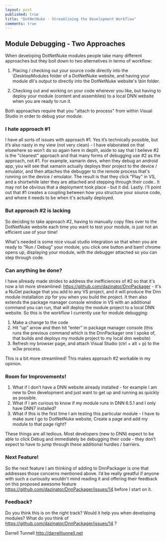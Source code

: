```yaml
---
layout: post
published: true
title: "DotNetNuke - Streamlining the Development Workflow"
comments: true
---
```


## Module Debugging - Two Approaches

When developing DotNetNuke modules people take many different approaches but they boil down to two alternatives in terms of workflow:

1. Placing / checking out your source code directly into the \DesktopModules folder of a DotNetNuke website, and having your module dll's output to directly into the DotNetNuke website's \bin folder.

2. Checking out and working on your code wherever you like, but having to deploy your module (content and assemblies) to a local DNN website when you are ready to run it.

Both approaches require that you "attach to process" from within Visual Studio in order to debug your module.

### I hate approach #1
I have all sorts of issues with approach #1. Yes it’s technically possible, but it’s also nasty in my view (not very clean) - I have elaborated on that elsewhere so won’t do so again here in depth, aside to say that I believe #2 is the "cleanest" approach and that many forms of debugging use #2 as the approach, not #1. For example, xamarin devs, when they debug an android app, you will see that xamarin actually deploys their project to the device / emulator, and then attaches the debugger to the remote process that's running on the device / emulator. The result is that they click "Play" in VS, and a shortwhile later they are attached and stepping through their code.. It may not be obvious that a deployment took place - but it did. Lastly. i'll point out that #1 creates a coupling between how you structure your source code, and where it needs to be when it's actually deployed. 

### But approach #2 is lacking
So deciding to take approach #2, having to manually copy files over to the DotNetNuke website each time you want to test your module, is just not an efficient use of your time!

What's needed is some nice visual studio integration so that when you are ready to "Run / Debug" your module, you click one button and bam! chrome opens up, displaying your module, with the debugger attached so you can step through code.

### Can anything be done?
I have allready made strides to address the inefficiences of #2 so that it's now a lot more streamlined: https://github.com/dazinator/DnnPackager - it's a NuGet package that you add to any VS project, and it will produce the Dnn module installation zip for you when you build the project. It then also extends the package manager console window in VS with an additional command you can run, that will deploy the module project to a local DNN website. So this is the workflow I currently use for module debugging:

1. Make a change to the code
2. Hit “up” arrow and then hit “enter” in package manager console (this runs the previous command which is the DnnPackager one I spoke of, that builds and deploys my module project to my local dnn website)
3. Refresh my browser page, and attach Visual Studio (ctrl + alt + p) to the w3w process.

This is a bit more streamlined! This makes approach #2 workable in my opinion.

### Room for Improvements!
1. What if I don’t have a DNN website already installed - for example I am new to Dnn development and just want to get up and running as quickly as possible.
2. What if I am curious to know if my module runs in DNN 6.5.1 and I only have DNN7 installed? 
3. What if this is the first time I am testing this particular module - I have to make sure I go to DotNetNuke website, Create a page and add my module to that page right?

These things are all tedious. Most developers (new to DNN) expect to be able to click Debug and immediately be debugging their code - they don’t expect to have to jump through these additional hurdles / barriers.

### Next Feature!
So the next feature I am thinking of adding to DnnPackager is one that addresses those concerns mentioned above. I’d be really greatful if anyone with such a curiousity wouldn't mind reading it and offering their feedback on this proposed awesome feature https://github.com/dazinator/DnnPackager/issues/14 before I start on it. 

### Feedback?
Do you think this is on the right track? 
Would it help you when developing modules? 
What do you think of https://github.com/dazinator/DnnPackager/issues/14 ?


Darrell Tunnell
http://darrelltunnell.net
